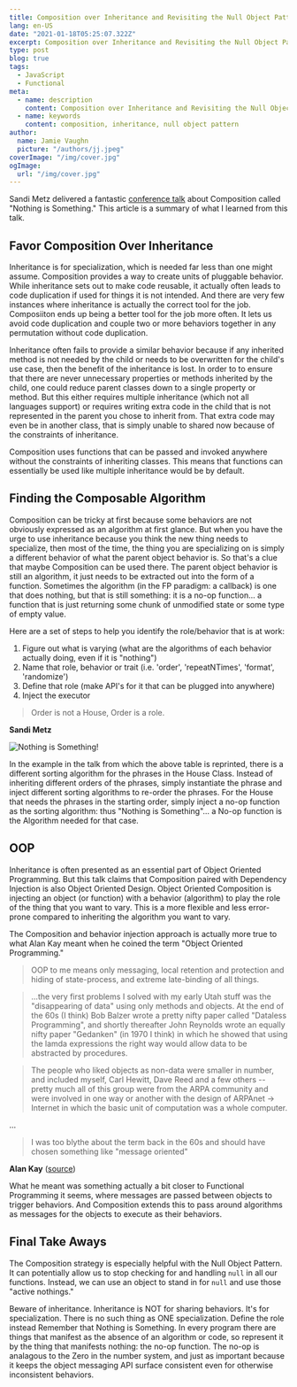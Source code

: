 ```yaml
---
title: Composition over Inheritance and Revisiting the Null Object Pattern
lang: en-US
date: "2021-01-18T05:25:07.322Z"
excerpt: Composition over Inheritance and Revisiting the Null Object Pattern
type: post
blog: true
tags:
  - JavaScript
  - Functional
meta:
  - name: description
    content: Composition over Inheritance and Revisiting the Null Object Pattern
  - name: keywords
    content: composition, inheritance, null object pattern
author:
  name: Jamie Vaughn
  picture: "/authors/jj.jpeg"
coverImage: "/img/cover.jpg"
ogImage:
  url: "/img/cover.jpg"
---
```


Sandi Metz delivered a fantastic [conference talk](https://www.youtube.com/watch?v=OMPfEXIlTVE) about Composition called "Nothing is Something." This article is a summary of what I learned from this talk.

## Favor Composition Over Inheritance

Inheritance is for specialization, which is needed far less than one might assume. Composition provides a way to create units of pluggable behavior. While inheritance sets out to make code reusable, it actually often leads to code duplication if used for things it is not intended. And there are very few instances where inheritance is actually the correct tool for the job. Composiiton ends up being a better tool for the job more often. It lets us avoid code duplication and couple two or more behaviors together in any permutation without code duplication.

Inheritance often fails to provide a similar behavior because if any inherited method is not needed by the child or needs to be overwritten for the child's use case, then the benefit of the inheritance is lost. In order to to ensure that there are never unnecessary properties or methods inherited by the child, one could reduce parent classes down to a single property or method. But this either requires multiple inheritance (which not all languages support) or requires writing extra code in the child that is not represented in the parent you chose to inherit from. That extra code may even be in another class, that is simply unable to shared now because of the constraints of inheritance.

Composition uses functions that can be passed and invoked anywhere without the constraints of inheriting classes. This means that functions can essentially be used like multiple inheritance would be by default.

## Finding the Composable Algorithm

Composition can be tricky at first because some behaviors are not obviously expressed as an algorithm at first glance. But when you have the urge to use inheritance because you think the new thing needs to specialize, then most of the time, the thing you are specializing on is simply a different behavior of what the parent object behavior is. So that's a clue that maybe Composition can be used there. The parent object behavior is still an algorithm, it just needs to be extracted out into the form of a function. Sometimes the algorithm (in the FP paradigm: a callback) is one that does nothing, but that is still something: it is a no-op function... a function that is just returning some chunk of unmodified state or some type of empty value.

Here are a set of steps to help you identify the role/behavior that is at work:

1. Figure out what is varying (what are the algorithms of each behavior actually doing, even if it is "nothing")
2. Name that role, behavior or trait (i.e. 'order', 'repeatNTimes', 'format', 'randomize')
3. Define that role (make API's for it that can be plugged into anywhere)
4. Inject the executor

> Order is not a House, Order is a role.

**Sandi Metz**

![Nothing is Something!](/img/composition.png)

In the example in the talk from which the above table is reprinted, there is a different sorting algorithm for the phrases in the House Class. Instead of inheriting different orders of the phrases, simply instantiate the phrase and inject different sorting algorithms to re-order the phrases. For the House that needs the phrases in the starting order, simply inject a no-op function as the sorting algorithm: thus "Nothing is Something"... a No-op function is the Algorithm needed for that case.

## OOP

Inheritance is often presented as an essential part of Object Oriented Programming. But this talk claims that Composition paired with Dependency Injection is also Object Oriented Design. Object Oriented Composition is injecting an object (or function) with a behavior (algorithm) to play the role of the thing that you want to vary. This is a more flexible and less error-prone compared to inheriting the algorithm you want to vary.

The Composition and behavior injection approach is actually more true to what Alan Kay meant when he coined the term "Object Oriented Programming."

> OOP to me means only messaging, local retention and protection and hiding of state-process, and extreme late-binding of all things.

> ...the very first problems I solved with my early Utah stuff was the "disappearing of data" using only methods and objects. At the end of the 60s (I think) Bob Balzer wrote a pretty nifty paper called "Dataless Programming", and shortly thereafter John Reynolds wrote an equally nifty paper "Gedanken" (in 1970 I think) in which he showed that using the lamda expressions the right way would allow data to be abstracted by procedures.

> The people who liked objects as non-data were smaller in number, and included myself, Carl Hewitt, Dave Reed and a few others -- pretty much all of this group were from the ARPA community and were involved in one way or another with the design of ARPAnet → Internet in which the basic unit of computation was a whole computer.

...

> I was too blythe about the term back in the 60s and should have chosen something like "message oriented"

**Alan Kay** ([source](https://softwareengineering.stackexchange.com/questions/46592/so-what-did-alan-kay-really-mean-by-the-term-object-oriented))

What he meant was something actually a bit closer to Functional Programming it seems, where messages are passed between objects to trigger behaviors. And Composition extends this to pass around algorithms as messages for the objects to execute as their behaviors.

## Final Take Aways

The Composition strategy is especially helpful with the Null Object Pattern. It can potentially allow us to stop checking for and handling `null` in all our functions. Instead, we can use an object to stand in for `null` and use those "active nothings."

Beware of inheritance. Inheritance is NOT for sharing behaviors. It's for specialization.
There is no such thing as ONE specialization. Define the role instead
Remember that Nothing is Something. In every program there are things that manifest as the absence of an algorithm or code, so represent it by the thing that manifests nothing: the no-op function. The no-op is analagous to the Zero in the number system, and just as important because it keeps the object messaging API surface consistent even for otherwise inconsistent behaviors.
